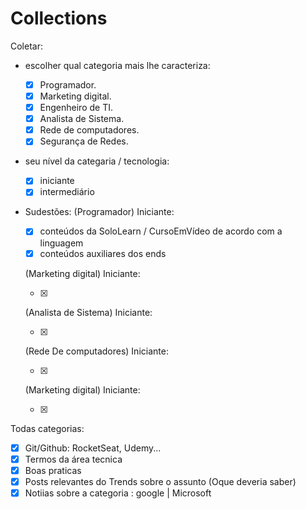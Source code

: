 # Collections

Coletar:

- escolher qual categoria mais lhe caracteriza:

  - [x] Programador.
  - [x] Marketing digital.
  - [x] Engenheiro de TI.
  - [x] Analista de Sistema.
  - [x] Rede de computadores.
  - [x] Segurança de Redes.

- seu nível da categaria / tecnologia:

  - [x] iniciante
  - [x] intermediário

- Sudestões:
  (Programador)
  Iniciante:

  - [x] conteúdos da SoloLearn / CursoEmVídeo de acordo com a linguagem
  - [x] conteúdos auxiliares dos ends

  (Marketing digital)
  Iniciante:

  - [X]

  (Analista de Sistema)
  Iniciante:

  - [X]

  (Rede De computadores)
  Iniciante:

  - [X]

  (Marketing digital)
  Iniciante:

  - [X]

Todas categorias:

- [x] Git/Github: RocketSeat, Udemy...
- [x] Termos da área tecnica
- [x] Boas praticas
- [x] Posts relevantes do Trends sobre o assunto (Oque deveria saber)
- [x] Notiias sobre a categoria : google | Microsoft
